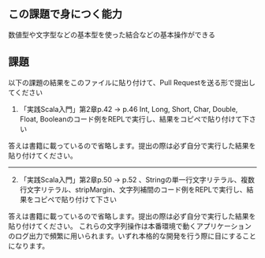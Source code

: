 ## この課題で身につく能力

数値型や文字型などの基本型を使った結合などの基本操作ができる

## 課題

以下の課題の結果をこのファイルに貼り付けて、Pull Requestを送る形で提出してください

1. 「実践Scala入門」第2章p.42 -> p.46 Int, Long, Short, Char, Double, Float, Booleanのコード例をREPLで実行し、結果をコピペで貼り付けて下さい

答えは書籍に載っているので省略します。提出の際は必ず自分で実行した結果を貼り付けてください。

---
2. 「実践Scala入門」第2章p.50 -> p.52 、Stringの単一行文字リテラル、複数行文字リテラル、stripMargin、文字列補間のコード例をREPLで実行し、結果をコピペで貼り付けて下さい

答えは書籍に載っているので省略します。提出の際は必ず自分で実行した結果を貼り付けてください。
これらの文字列操作は本番環境で動くアプリケーションのログ出力で頻繁に用いられます。いずれ本格的な開発を行う際に目にすることになります。
